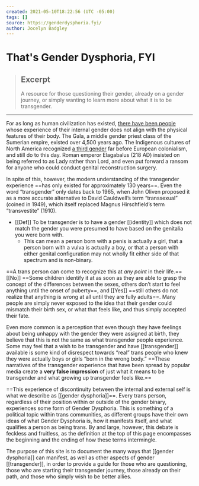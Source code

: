 ```yaml
---
created: 2021-05-10T18:22:56 (UTC -05:00)
tags: []
source: https://genderdysphoria.fyi/
author: Jocelyn Badgley
---
```


# That's Gender Dysphoria, FYI

> ## Excerpt
> A resource for those questioning their gender, already on a gender journey, or simply wanting to learn more about what it is to be transgender.

---
For as long as human civilization has existed, [there have been people](https://en.wikipedia.org/wiki/Transgender_history) whose experience of their internal gender does not align with the physical features of their body. The Gala, a middle gender priest class of the Sumerian empire, existed over 4,500 years ago. The Indigenous cultures of North America recognized [a third gender](https://en.wikipedia.org/wiki/Third_gender) far before European colonialism, and still do to this day. Roman emperor Elagabalus (218 AD) insisted on being referred to as Lady rather than Lord, and even put forward a ransom for anyone who could conduct genital reconstruction surgery.

In spite of this, however,  the modern understanding of the transgender experience ==has only existed for approximately 130 years==. Even the word “transgender” only dates back to 1965, when John Oliven proposed it as a more accurate alternative to David Cauldwell’s term “transsexual” (coined in 1949), which itself replaced Magnus Hirschfield’s term “transvestite” (1910).

- [[Def]] To be transgender is to have a gender [[identity]] which does not match the gender you were presumed to have based on the genitalia you were born with. 
	- This can mean a person born with a penis is actually a girl, that a person born with a vulva is actually a boy, or that a person with either genital configuration may not wholly fit either side of that spectrum and is non-binary.

==A trans person can come to recognize this at _any point_ in their life.== [[No]] ==Some children identify it at as soon as they are able to grasp the concept of the differences between the sexes, others don’t start to feel anything until the onset of puberty==, and [[Yes]] ==still others do not realize that anything is wrong at all until they are fully adults==. Many people are simply never exposed to the idea that their gender could mismatch their birth sex, or what that feels like, and thus simply accepted their fate.

Even more common is a perception that even though they have feelings about being unhappy with the gender they were assigned at birth, they believe that this is not the same as what transgender people experience. Some may feel that a wish to be transgender and have [[transgender]] available is some kind of disrespect towards “real” trans people who knew they were actually boys or girls “born in the wrong body.” ==These narratives of the transgender experience that have been spread by popular media create a **very false impression** of just what it means to be transgender and what growing up transgender feels like.==

==This experience of discontinuity between the internal and external self is what we describe as [[gender dysphoria]]==. Every trans person, regardless of their position within or outside of the gender binary, experiences some form of Gender Dysphoria. This is something of a political topic within trans communities, as different groups have their own ideas of what Gender Dysphoria is, how it manifests itself, and what qualifies a person as being trans. By and large, however, this debate is feckless and fruitless, as the definition at the top of this page encompasses the beginning and the ending of how these terms intermingle.

The purpose of this site is to document the many ways that [[gender dysphoria]] can manifest, as well as other aspects of gender [[transgender]], in order to provide a guide for those who are questioning, those who are starting their transgender journey, those already on their path, and those who simply wish to be better allies.
